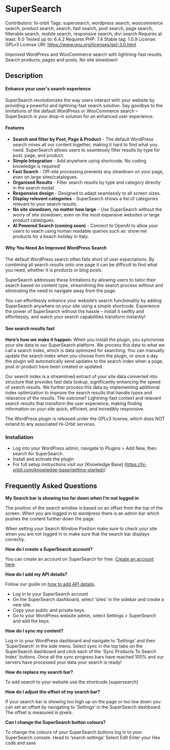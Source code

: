 # SuperSearch #

Contributors: hi-orbit
Tags: supersearch, wordpress search, woocommerce search, product search, search, fast search, post search, page search, filterable search, mobile search, responsive search, divi search
Requires at least: 6.0
Tested up to: 6.4.2
Requires PHP: 7.4
Stable tag: 1.0.9
License: GPLv3
License URI: https://www.gnu.org/licenses/gpl-3.0.html

Improved WordPress and WooCommerce search with lightning-fast results. Search products, pages and posts. No site slowdown!

## Description ##
#### Enhance your user's search experience ####

SuperSearch revolutionizes the way users interact with your website by providing a powerful and lightning-fast search solution. Say goodbye to the limitations of the default WordPress or WooCommerce search – SuperSearch is your drop-in solution for an enhanced user experience.

#### Features ####

*	**Search and filter by Post, Page & Product** - The default WordPress search mixes all our content together, making it hard to find what you need. SuperSearch allows users to seamlessly filter results by type for post, page, and product.
*	**Simple Integration** - Add anywhere using shortcode. No coding knowledge is required!
*	**Fast Search** - Off-site processing prevents any slowdown on your page, even on large sites/catalogues.
*	**Organised Results** - Filter search results by type and category directly in the search modal.
*	**Responsive design** - Designed to adapt seamlessly to all screen sizes.
*	**Display relevent categories** - SuperSearch shows a list of categories relevant to your search results.
*	**No site slowdown, no matter how large** - Use SuperSearch without the worry of site slowdown, even on the most expansive websites or large product catalogues.
*	**AI Powered Search (coming soon)** - Connect to OpenAI to allow your users to seach using human readable queries such as: show me products for a beach holiday in Italy.

#### Why You Need An Improved WordPress Search ####

The default WordPress search often falls short of user expectations. By combining all search results onto one page it can be difficult to find what you need, whether it is products or blog posts.

SuperSearch addresses these limitations by allowing users to tailor their search based on content type, streamlining the search process without and eliminating the need to navigate away from the page.

You can effortlessly enhance your website’s search functionality by adding SuperSearch anywhere on your site using a simple shortcode. Experience the power of SuperSearch without the hassle – install it swiftly and effortlessly, and watch your search capabilities transform instantly!


#### See search results fast ####

**Here’s how we make it happen:**
When you install the plugin, you syncronise your site data to our SuperSearch platform. We process this data to what we call a search index, which is data optimized for searching. You can manually update the search index when you choose from the plugin, or once a day the plugin will automatically send updates to the search index when a page, post or product have been created or updated.

Our search index is a streamlined extract of your site data converted into structure that provides fast data lookup, significantly enhancing the speed of search results. We further process this data by implementing additional index optimization to improve the search results that handle typos and relavance of the results. The outcome? Lightning-fast context and relavant search results that transform the user experience, making finding information on your site quick, efficient, and incredibly responsive.

The WordPress plugin is released under the GPLv3 license, which does NOT extend to any associated Hi-Orbit services.

### Installation ###
* Log into your WordPress admin, navigate to Plugins > Add New, then search for SuperSearch.
* Install and activate the plugin
* For full setup instructions visit our [Knowledge Base] (https://hi-orbit.com/knowledge-base/getting-started/)


## Frequently Asked Questions ##
**My Search bar is showing too far down when I’m not logged in**

The position of the search window is based on an offset from the top of the screen. When you are logged in to wordpress there is an admin bar which pushes the content further down the page.

When setting your Search Window Position make sure to check your site when you are not logged in to make sure that the search bar displays correctly.

**How do I create a SuperSearch account?**

You can create an account on SuperSearch for free. [Create an account here](https://supersearch.hi-orbit.com/register).

**How do I add my API details?**

Follow our guide on [how to add API details](https://hi-orbit.com/knowledge-base/getting-started/add-your-api-details/).

*	Log in to your SuperSearch account
*	On the SuperSearch dashboard, select ‘sites’ in the sidebar and create a new site.
*	Copy your public and private keys.
*	Go to your WordPress website admin, select Settings > SuperSearch and add the keys.

**How do I sync my content?**

Log in to your WordPress dashboard and navigate to ‘Settings’ and then ‘SuperSearch’ in the side menu.
Select sync in the top tabs on the SuperSearch dashboard and click each of the 'Sync Products To Search Index' buttons.
Once all the sync progress bars have reached 100% and our servers have processed your data your search is ready!

**How do replace my search bar?**

To add search to your website use the shortcode [supersearch]

**How do I adjust the offset of my search bar?**

If your search bar is showing too high up on the page or too low down you can set an offset by navigating to ‘Settings’ in the SuperSearch dashboard. The offset is measured in pixels.

**Can I change the SuperSearch button colours?**

To change the colours of your SuperSearch buttons log in to your SuperSearch console.
Head to ‘search settings’
Select Edit
Enter your Hex code and save

